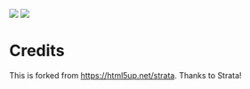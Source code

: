 
![](https://cloud.githubusercontent.com/assets/3932207/21750837/b1802b60-d5f7-11e6-993e-1266a43033a5.png)
![](https://cloud.githubusercontent.com/assets/3932207/21750850/0ed9e8b4-d5f8-11e6-853b-13aef37e3afa.PNG)

# Credits
This is forked from https://html5up.net/strata. Thanks to Strata!
